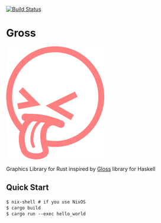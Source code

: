 [![Build Status](https://travis-ci.org/tsoding/gross.svg?branch=master)](https://travis-ci.org/tsoding/gross)

# Gross

![tsoder](https://raw.githubusercontent.com/tsoding/gross-brand/master/images/logo.png)

Graphics Library for Rust inspired by [Gloss][gloss] library for Haskell

## Quick Start

```console
$ nix-shell # if you use NixOS
$ cargo build
$ cargo run --exec hello_world
```

[gloss]: https://hackage.haskell.org/package/gloss
